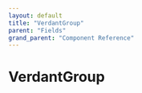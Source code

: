 ```yaml
---
layout: default
title: "VerdantGroup"
parent: "Fields"
grand_parent: "Component Reference"
---
```


# VerdantGroup

